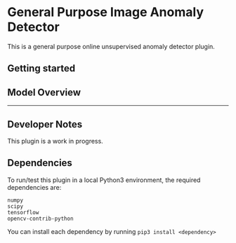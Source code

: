 # General Purpose Image Anomaly Detector

This is a general purpose online unsupervised anomaly detector plugin.

## Getting started

## Model Overview

---

## Developer Notes

This plugin is a work in progress.

## Dependencies

To run/test this plugin in a local Python3 environment, the required dependencies are:
```
numpy
scipy
tensorflow
opencv-contrib-python
```

You can install each dependency by running ``pip3 install <dependency>``

